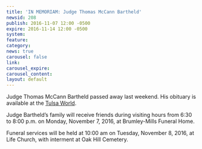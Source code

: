 ```yaml
---
title: 'IN MEMORIAM: Judge Thomas McCann Bartheld'
newsid: 208
publish: 2016-11-07 12:00 -0500
expire: 2016-11-14 12:00 -0500
system: 
feature: 
category: 
news: true
carousel: false
link: 
carousel_expire: 
carousel_content: 
layout: default
---
```

<p>Judge Thomas McCann Bartheld passed away last weekend. His obituary is available at the <a href="http://www.tulsaworld.com/obituaries/localobituaries/judge-thomas-mccann-bartheld/article_c3c5c932-bdf4-553e-b1bb-f6e0626a8350.html" target="_blank">Tulsa World</a>.</p>
<p>Judge Bartheld’s  family will receive friends during visiting hours from 6:30 to 8:00 p.m. on Monday, November 7, 2016, at Brumley-Mills Funeral Home.</p>
<p>Funeral services will be held at 10:00 am on Tuesday, November 8, 2016, at Life Church, with interment at Oak Hill Cemetery.</p>